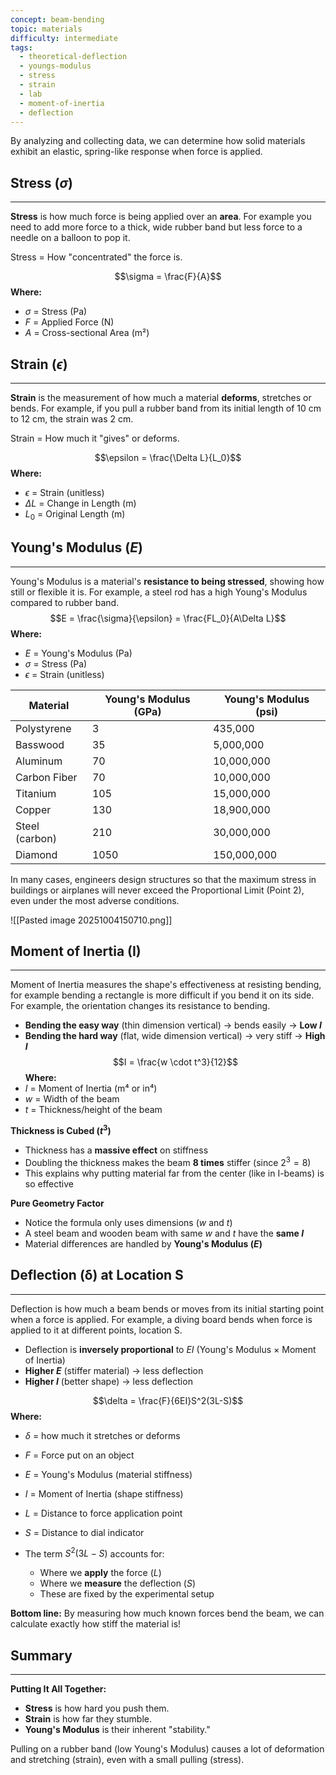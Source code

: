```yaml
---
concept: beam-bending
topic: materials
difficulty: intermediate
tags:
  - theoretical-deflection
  - youngs-modulus
  - stress
  - strain
  - lab
  - moment-of-inertia
  - deflection
---
```

By analyzing and collecting data, we can determine how solid materials exhibit an elastic, spring-like response when force is applied. 

## Stress ($\sigma$)
---
**Stress** is how much force is being applied over an **area**. For example you need to add more force to a thick, wide rubber band but less force to a needle on a balloon to pop it.

Stress = How "concentrated" the force is.

$$\sigma = \frac{F}{A}$$
**Where:**
- $\sigma$ = Stress (Pa)
- $F$ = Applied Force (N)
- $A$ = Cross-sectional Area (m²)

## Strain ($\epsilon$)
---
**Strain** is the measurement of how much a material **deforms**, stretches or bends. For example, if you pull a rubber band from its initial length of 10 cm to 12 cm, the strain was 2 cm.

Strain = How much it "gives" or deforms.

$$\epsilon = \frac{\Delta L}{L_0}$$
**Where:**
- $\epsilon$ = Strain (unitless)
- $\Delta L$ = Change in Length (m)
- $L_0$ = Original Length (m)

## Young's Modulus ($E$)
---
Young's Modulus is a material's **resistance to being stressed**, showing how still or flexible it is. For example, a steel rod has a high Young's Modulus compared to rubber band.
$$E = \frac{\sigma}{\epsilon} = \frac{FL_0}{A\Delta L}$$
**Where:**
- $E$ = Young's Modulus (Pa)
- $\sigma$ = Stress (Pa)
- $\epsilon$ = Strain (unitless)

| Material       | Young's Modulus (GPa) | Young's Modulus (psi) |
| -------------- | --------------------- | --------------------- |
| Polystyrene    | 3                     | 435,000               |
| Basswood       | 35                    | 5,000,000             |
| Aluminum       | 70                    | 10,000,000            |
| Carbon Fiber   | 70                    | 10,000,000            |
| Titanium       | 105                   | 15,000,000            |
| Copper         | 130                   | 18,900,000            |
| Steel (carbon) | 210                   | 30,000,000            |
| Diamond        | 1050                  | 150,000,000           |

In many cases, engineers design structures so that the maximum stress in buildings or airplanes will never exceed the Proportional Limit (Point 2), even under the most adverse conditions.

![[Pasted image 20251004150710.png]]

## Moment of Inertia (I)
---
Moment of Inertia measures the shape's effectiveness at resisting bending, for example bending a rectangle is more difficult if you bend it on its side. For example, the orientation changes its resistance to bending. 

- **Bending the easy way** (thin dimension vertical) → bends easily → **Low $I$**
- **Bending the hard way** (flat, wide dimension vertical) → very stiff → **High $I$**
$$I = \frac{w \cdot t^3}{12}$$
**Where:**
- $I$ = Moment of Inertia (m⁴ or in⁴)
- $w$ = Width of the beam
- $t$ = Thickness/height of the beam

**Thickness is Cubed ($t^3$)**
- Thickness has a **massive effect** on stiffness
- Doubling the thickness makes the beam **8 times** stiffer (since $2^3 = 8$)
- This explains why putting material far from the center (like in I-beams) is so effective

**Pure Geometry Factor**
- Notice the formula only uses dimensions ($w$ and $t$)
- A steel beam and wooden beam with same $w$ and $t$ have the **same $I$**
- Material differences are handled by **Young's Modulus ($E$)**

## Deflection (δ) at Location S
---
Deflection is how much a beam bends or moves from its initial starting point when a force is applied. For example, a diving board bends when force is applied to it at different points, location S.

- Deflection is **inversely proportional** to $EI$ (Young's Modulus × Moment of Inertia)
- **Higher $E$** (stiffer material) → less deflection
- **Higher $I$** (better shape) → less deflection

$$\delta = \frac{F}{6EI}S^2(3L-S)$$
**Where:**
- $\delta$ = how much it stretches or deforms
- $F$ = Force put on an object
- $E$ = Young's Modulus (material stiffness)
- $I$ = Moment of Inertia (shape stiffness)
- $L$ = Distance to force application point 
- $S$ = Distance to dial indicator

- The term $S^2(3L-S)$ accounts for:
  - Where we **apply** the force ($L$)
  - Where we **measure** the deflection ($S$)
  - These are fixed by the experimental setup

**Bottom line:** By measuring how much known forces bend the beam, we can calculate exactly how stiff the material is!
## Summary
---
**Putting It All Together:**
- **Stress** is how hard you push them.
- **Strain** is how far they stumble.
- **Young's Modulus** is their inherent "stability."

Pulling on a rubber band (low Young's Modulus) causes a lot of deformation and stretching (strain), even with a small pulling (stress).
